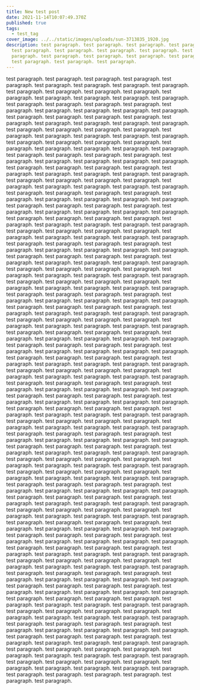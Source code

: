 ```yaml
---
title: New test post
date: 2021-11-14T10:07:49.370Z
published: true
tags:
  - test_tag
cover_image: ../../static/images/uploads/sun-3713835_1920.jpg
description: test paragraph. test paragraph. test paragraph. test paragraph.
  test paragraph. test paragraph. test paragraph. test paragraph. test
  paragraph. test paragraph. test paragraph. test paragraph. test paragraph.
  test paragraph. test paragraph. test paragraph.
---
```

test paragraph. test paragraph. test paragraph. test paragraph. test paragraph. test paragraph. test paragraph. test paragraph. test paragraph. test paragraph. test paragraph. test paragraph. test paragraph. test paragraph. test paragraph. test paragraph. test paragraph. test paragraph. test paragraph. test paragraph. test paragraph. test paragraph. test paragraph. test paragraph. test paragraph. test paragraph. test paragraph. test paragraph. test paragraph. test paragraph. test paragraph. test paragraph. test paragraph. test paragraph. test paragraph. test paragraph. test paragraph. test paragraph. test paragraph. test paragraph. test paragraph. test paragraph. test paragraph. test paragraph. test paragraph. test paragraph. test paragraph. test paragraph. test paragraph. test paragraph. test paragraph. test paragraph. test paragraph. test paragraph. test paragraph. test paragraph. test paragraph. test paragraph. test paragraph. test paragraph. test paragraph. test paragraph. test paragraph. test paragraph. test paragraph. test paragraph. test paragraph. test paragraph. test paragraph. test paragraph. test paragraph. test paragraph. test paragraph. test paragraph. test paragraph. test paragraph. test paragraph. test paragraph. test paragraph. test paragraph. test paragraph. test paragraph. test paragraph. test paragraph. test paragraph. test paragraph. test paragraph. test paragraph. test paragraph. test paragraph. test paragraph. test paragraph. test paragraph. test paragraph. test paragraph. test paragraph. test paragraph. test paragraph. test paragraph. test paragraph. test paragraph. test paragraph. test paragraph. test paragraph. test paragraph. test paragraph. test paragraph. test paragraph. test paragraph. test paragraph. test paragraph. test paragraph. test paragraph. test paragraph. test paragraph. test paragraph. test paragraph. test paragraph. test paragraph. test paragraph. test paragraph. test paragraph. test paragraph. test paragraph. test paragraph. test paragraph. test paragraph. test paragraph. test paragraph. test paragraph. test paragraph. test paragraph. test paragraph. test paragraph. test paragraph. test paragraph. test paragraph. test paragraph. test paragraph. test paragraph. test paragraph. test paragraph. test paragraph. test paragraph. test paragraph. test paragraph. test paragraph. test paragraph. test paragraph. test paragraph. test paragraph. test paragraph. test paragraph. test paragraph. test paragraph. test paragraph. test paragraph. test paragraph. test paragraph. test paragraph. test paragraph. test paragraph. test paragraph. test paragraph. test paragraph. test paragraph. test paragraph. test paragraph. test paragraph. test paragraph. test paragraph. test paragraph. test paragraph. test paragraph. test paragraph. test paragraph. test paragraph. test paragraph. test paragraph. test paragraph. test paragraph. test paragraph. test paragraph. test paragraph. test paragraph. test paragraph. test paragraph. test paragraph. test paragraph. test paragraph. test paragraph. test paragraph. test paragraph. test paragraph. test paragraph. test paragraph. test paragraph. test paragraph. test paragraph. test paragraph. test paragraph. test paragraph. test paragraph. test paragraph. test paragraph. test paragraph. test paragraph. test paragraph. test paragraph. test paragraph. test paragraph. test paragraph. test paragraph. test paragraph. test paragraph. test paragraph. test paragraph. test paragraph. test paragraph. test paragraph. test paragraph. test paragraph. test paragraph. test paragraph. test paragraph. test paragraph. test paragraph. test paragraph. test paragraph. test paragraph. test paragraph. test paragraph. test paragraph. test paragraph. test paragraph. test paragraph. test paragraph. test paragraph. test paragraph. test paragraph. test paragraph. test paragraph. test paragraph. test paragraph. test paragraph. test paragraph. test paragraph. test paragraph. test paragraph. test paragraph. test paragraph. test paragraph. test paragraph. test paragraph. test paragraph. test paragraph. test paragraph. test paragraph. test paragraph. test paragraph. test paragraph. test paragraph. test paragraph. test paragraph. test paragraph. test paragraph. test paragraph. test paragraph. test paragraph. test paragraph. test paragraph. test paragraph. test paragraph. test paragraph. test paragraph. test paragraph. test paragraph. test paragraph. test paragraph. test paragraph. test paragraph. test paragraph. test paragraph. test paragraph. test paragraph. test paragraph. test paragraph. test paragraph. test paragraph. test paragraph. test paragraph. test paragraph. test paragraph. test paragraph. test paragraph. test paragraph. test paragraph. test paragraph. test paragraph. test paragraph. test paragraph. test paragraph. test paragraph. test paragraph. test paragraph. test paragraph. test paragraph. test paragraph. test paragraph. test paragraph. test paragraph. test paragraph. test paragraph. test paragraph. test paragraph. test paragraph. test paragraph. test paragraph. test paragraph. test paragraph. test paragraph. test paragraph. test paragraph. test paragraph. test paragraph. test paragraph. test paragraph. test paragraph. test paragraph. test paragraph. test paragraph. test paragraph. test paragraph. test paragraph. test paragraph. test paragraph. test paragraph. test paragraph. test paragraph. test paragraph. test paragraph. test paragraph. test paragraph. test paragraph. test paragraph. test paragraph. test paragraph. test paragraph. test paragraph. test paragraph. test paragraph. test paragraph. test paragraph. test paragraph. test paragraph. test paragraph. test paragraph. test paragraph. test paragraph. test paragraph. test paragraph. test paragraph. test paragraph. test paragraph. test paragraph. test paragraph. test paragraph. test paragraph. test paragraph. test paragraph. test paragraph. test paragraph. test paragraph. test paragraph. test paragraph. test paragraph. test paragraph. test paragraph. test paragraph. test paragraph. test paragraph. test paragraph. test paragraph. test paragraph. test paragraph. test paragraph. test paragraph. test paragraph. test paragraph. test paragraph. test paragraph. test paragraph. test paragraph. test paragraph. test paragraph. test paragraph. test paragraph. test paragraph. test paragraph. test paragraph. test paragraph. test paragraph. test paragraph. test paragraph. test paragraph. test paragraph. test paragraph. test paragraph. test paragraph. test paragraph. test paragraph. test paragraph. test paragraph. test paragraph. test paragraph. test paragraph. test paragraph. test paragraph. test paragraph. test paragraph. test paragraph. test paragraph. test paragraph. test paragraph. test paragraph. test paragraph. test paragraph. test paragraph. test paragraph.